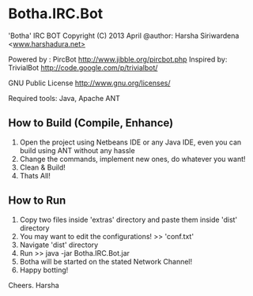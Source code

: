 Botha.IRC.Bot
=============

 'Botha' IRC BOT Copyright (C) 2013 April
 @author: Harsha Siriwardena <www.harshadura.net>
 
 Powered by : PircBot <http://www.jibble.org/pircbot.php>
 Inspired by: TrivialBot <http://code.google.com/p/trivialbot/>
 
 GNU Public License <http://www.gnu.org/licenses/>

Required tools: Java, Apache ANT

How to Build (Compile, Enhance)
------------

1. Open the project using Netbeans IDE or any Java IDE, even you can build using ANT without any hassle
2. Change the commands, implement new ones, do whatever you want!
3. Clean & Build!
4. Thats All!

How to Run
----------
1. Copy two files inside 'extras' directory and paste them inside 'dist' directory
2. You may want to edit the configurations! >> 'conf.txt'
3. Navigate 'dist' directory
4. Run >> java -jar Botha.IRC.Bot.jar
5. Botha will be started on the stated Network Channel!
6. Happy botting!

Cheers.
Harsha